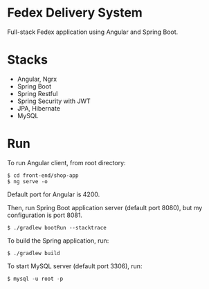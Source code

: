 # Fedex Delivery System
Full-stack Fedex application using Angular and Spring Boot.

# Stacks
- Angular, Ngrx
- Spring Boot
- Spring Restful
- Spring Security with JWT
- JPA, Hibernate
- MySQL

# Run
To run Angular client, from root directory:
```
$ cd front-end/shop-app
$ ng serve -o
```
Default port for Angular is 4200.


Then, run Spring Boot application server (default port 8080), but my configuration is port 8081.
```
$ ./gradlew bootRun --stacktrace
```
To build the Spring application, run:
```
$ ./gradlew build
```

To start MySQL server (default port 3306), run:
```
$ mysql -u root -p
```
